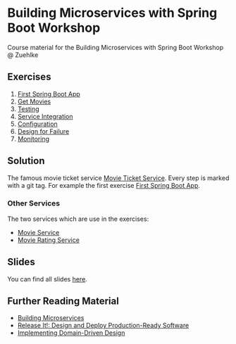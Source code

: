 # Building Microservices with Spring Boot Workshop

Course material for the Building Microservices with Spring Boot Workshop @ Zuehlke

## Exercises

1. [First Spring Boot App](exercises/1-first-app.md)
2. [Get Movies](exercises/2-get-movies.md)
3. [Testing](exercises/3-testing.md)
4. [Service Integration](exercises/4-get-real-movies.md)
5. [Configuration](exercises/5-config.md)
6. [Design for Failure](exercises/6-design-for-failure.md)
7. [Monitoring](exercises/7-monitoring.md)

## Solution

The famous movie ticket service [Movie Ticket Service](https://github.com/mat1/movie-ticket-service).
Every step is marked with a git tag. For example the first exercise [First Spring Boot App](https://github.com/mat1/movie-ticket-service/tree/1-firstApp).

### Other Services

The two services which are use in the exercises:

- [Movie Service](https://github.com/mat1/movie-service)
- [Movie Rating Service](https://github.com/mat1/movie-rating-service)

## Slides

You can find all slides [here](slides).

## Further Reading Material

- [Building Microservices](http://shop.oreilly.com/product/0636920033158.do)
- [Release It!: Design and Deploy Production-Ready Software](https://www.amazon.de/Release-Production-Ready-Software-Pragmatic-Programmers/dp/0978739213)
- [Implementing Domain-Driven Design](https://www.amazon.de/Implementing-Domain-Driven-Design-Vaughn-Vernon/dp/0321834577)